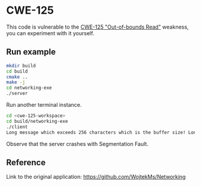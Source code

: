 # CWE-125
This code is vulnerable to the [CWE-125 "Out-of-bounds Read"](http://cwe.mitre.org/data/definitions/125.html) weakness, you can experiment with it yourself.

## Run example
```bash
mkdir build
cd build
cmake ..
make -j
cd networking-exe
./server
```

Run another terminal instance.

```bash
cd <cwe-125-workspace>
cd build/networking-exe
./client
Long message which exceeds 256 characters which is the buffer size! Long message which exceeds 256 characters which is the buffer size! Long message which exceeds 256 characters which is the buffer size! Long message which exceeds 256 characters which is the buffer size! Long message which exceeds 256 characters which is the buffer size! Long message which exceeds 256 characters which is the buffer size! Long message which exceeds 256 characters which is the buffer size! Long message which exceeds 256 characters which is the buffer size! Long message which exceeds 256 characters which is the buffer size!
```

Observe that the server crashes with Segmentation Fault.

## Reference
Link to the original application: https://github.com/WojtekMs/Networking
